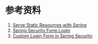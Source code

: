 # 参考资料

1. [Serve Static Resources with Spring](https://www.baeldung.com/spring-mvc-static-resources)
2. [Spring Security Form Login](https://www.baeldung.com/spring-security-login)
3. [Custom Login Form in Spring Security](https://springhow.com/custom-form-login-in-spring-security/)